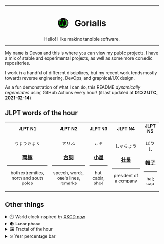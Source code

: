 ***

<h1 align="center">
<sub>
    <img src="readme/resources/avatar.png" height="36">
</sub>
&nbsp;
Gorialis
</h1>
<p align="center">
Hello! I like making tangible software.
</p>

***

My name is Devon and this is where you can view my public projects. I have a mix of stable and experimental projects, as well as some more comedic repositories.

I work in a handful of different disciplines, but my recent work tends mostly towards reverse engineering, DevOps, and graphical/UX design.

As a fun demonstration of what I can do, this README *dynamically regenerates* using GitHub Actions every hour! (it last updated at **01:32 UTC, 2021-02-14**)

<h2>JLPT words of the hour</h2>
<table>
    <tr>
        <th>JLPT N1</th>
        <th>JLPT N2</th>
        <th>JLPT N3</th>
        <th>JLPT N4</th>
        <th>JLPT N5</th>
    </tr>
    <tr>
        <td>
            <p align="center">りょうきょく</p>
            <h3 align="center"><b><a href="https://jisho.org/search/%E4%B8%A1%E6%A5%B5">両極</a></b></h3>
            <hr>
            <p align="center">both extremities,<wbr> north and south poles</p>
        </td>
        <td>
            <p align="center">せりふ</p>
            <h3 align="center"><b><a href="https://jisho.org/search/%E5%8F%B0%E8%A9%9E">台詞</a></b></h3>
            <hr>
            <p align="center">speech,<wbr> words,<wbr> one's lines,<wbr> remarks</p>
        </td>
        <td>
            <p align="center">こや</p>
            <h3 align="center"><b><a href="https://jisho.org/search/%E5%B0%8F%E5%B1%8B">小屋</a></b></h3>
            <hr>
            <p align="center">hut,<wbr> cabin,<wbr> shed</p>
        </td>
        <td>
            <p align="center">しゃちょう</p>
            <h3 align="center"><b><a href="https://jisho.org/search/%E7%A4%BE%E9%95%B7">社長</a></b></h3>
            <hr>
            <p align="center">president of a company</p>
        </td>
        <td>
            <p align="center">ぼうし</p>
            <h3 align="center"><b><a href="https://jisho.org/search/%E5%B8%BD%E5%AD%90">帽子</a></b></h3>
            <hr>
            <p align="center">hat;<br> cap</p>
        </td>
    </tr>
</table>

<h2>Other things</h2>
<details>
<summary>🕐  World clock inspired by <a href="https://xkcd.com/now">XKCD now</a></summary>

> <img src="generated/now.png" width="512">

</details>
<details>
<summary>🌒 Lunar phase</summary>

The moon is approximately 9.91% through its phase (Waxing Crescent).

</details>
<details>
<summary>&#x1f5bc; Fractal of the hour</summary>

> <img src="generated/fractal.png" width="512">

</details>
<details>
<summary>&#x23f2; Year percentage bar</summary>
<pre><code>2021 [██▁▁▁▁▁▁▁▁▁▁▁▁▁▁▁▁▁▁] 12.07%</code></pre>
</details>
